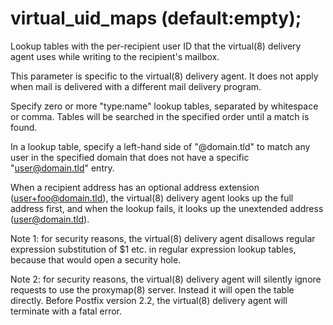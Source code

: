 # virtual_uid_maps (default:empty); 


Lookup tables with the per-recipient user ID that the virtual(8)
delivery agent uses while writing to the recipient's mailbox.


 This parameter is specific to the virtual(8) delivery agent.
It does not apply when mail is delivered with a different mail
delivery program.  


Specify zero or more "type:name" lookup tables, separated by
whitespace or comma. Tables will be searched in the specified order
until a match is found.



In a lookup table, specify a left-hand side of "@domain.tld"
to match any user in the specified domain that does not have a
specific "user@domain.tld" entry.



When a recipient address has an optional address extension
(user+foo@domain.tld), the virtual(8) delivery agent looks up
the full address first, and when the lookup fails, it looks up the
unextended address (user@domain.tld).



Note 1: for security reasons, the virtual(8) delivery agent disallows
regular expression substitution of $1 etc. in regular expression
lookup tables, because that would open a security hole.



Note 2: for security reasons, the virtual(8) delivery agent will
silently ignore requests to use the proxymap(8) server. Instead
it will open the table directly. Before Postfix version 2.2, the
virtual(8) delivery agent will terminate with a fatal error.



